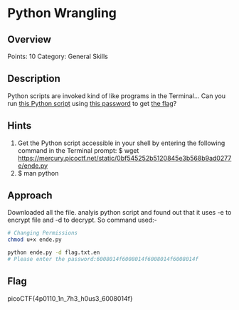 # Python Wrangling

## Overview

Points: 10
Category: General Skills

## Description

Python scripts are invoked kind of like programs in the Terminal... Can you run [this Python script](https://mercury.picoctf.net/static/0bf545252b5120845e3b568b9ad0277e/ende.py) using [this password](https://mercury.picoctf.net/static/0bf545252b5120845e3b568b9ad0277e/pw.txt) to get [the flag](https://mercury.picoctf.net/static/0bf545252b5120845e3b568b9ad0277e/flag.txt.en)?

## Hints

1. Get the Python script accessible in your shell by entering the following command in the Terminal prompt: $ wget https://mercury.picoctf.net/static/0bf545252b5120845e3b568b9ad0277e/ende.py
2. $ man python

## Approach

Downloaded all the file. analyis python script and found out that it uses -e to encrypt file and -d to decrypt. So command used:-

```bash
# Changing Permissions
chmod u+x ende.py

python ende.py -d flag.txt.en
# Please enter the password:6008014f6008014f6008014f6008014f
```

## Flag

picoCTF{4p0110_1n_7h3_h0us3_6008014f}